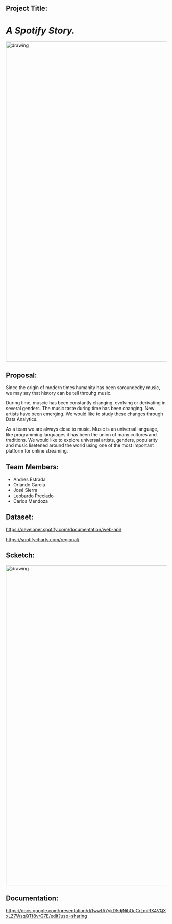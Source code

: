 ## Project Title:
# _A Spotify Story._

<img src="https://www.zdnet.com/a/hub/i/2021/02/02/f5d66b1e-6228-4373-a347-a327de7ab4a3/spotify-korea.jpg" alt="drawing" width="1000"/>

## Proposal:

Since the origin of modern times humanity has been soroundedby music, we may say that history can be tell throuhg music.

During time, muscic has been constantly changing, evolving or derivating in several genders. The music taste during time has been changing. New artists have been emerging. 
We would like to study these changes through Data Analytics.

As a team we are always close to music. Music is an universal language, like programming languages it has been the union of many cultures and traditions.
We would like to explore universal artists, genders, popularity and music lisetened around the world using one of the most important platform for online streaming.

## Team Members:

 - Andres Estrada
 - Orlando García
 - José Sierra
 - Leobardo Preciado
 - Carlos Mendoza

## Dataset: ##

https://developer.spotify.com/documentation/web-api/

https://spotifycharts.com/regional/

## Scketch: ##

<img src="https://user-images.githubusercontent.com/80076539/125554739-12c4f6e7-6214-4695-99d0-fea13844cb04.png" alt="drawing" width="1000"/>

## Documentation: ##

https://docs.google.com/presentation/d/1wwfA7ykD5djNibOcCrLmiRX4VQXxLZ7WsqQTf8vrG7E/edit?usp=sharing
